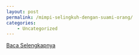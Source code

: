 ```yaml
---
layout: post
permalink: /mimpi-selingkuh-dengan-suami-orang/
categories:
    - Uncategorized
---
```


[Baca Selengkapnya](/07)